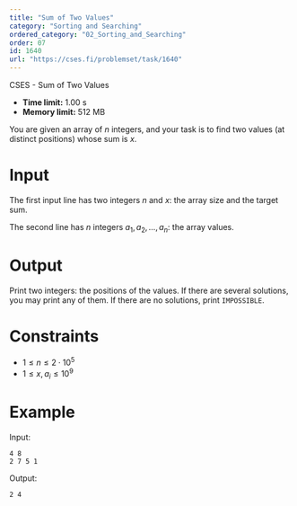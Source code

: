 ```yaml
---
title: "Sum of Two Values"
category: "Sorting and Searching"
ordered_category: "02_Sorting_and_Searching"
order: 07
id: 1640
url: "https://cses.fi/problemset/task/1640"
---
```


CSES - Sum of Two Values

  * **Time limit:** 1.00 s
  * **Memory limit:** 512 MB

You are given an array of $n$ integers, and your task is to find two values
(at distinct positions) whose sum is $x$.

# Input

The first input line has two integers $n$ and $x$: the array size and the
target sum.

The second line has $n$ integers $a_1,a_2,\dots,a_n$: the array values.

# Output

Print two integers: the positions of the values. If there are several
solutions, you may print any of them. If there are no solutions, print
`IMPOSSIBLE`.

# Constraints

  * $1 \le n \le 2 \cdot 10^5$
  * $1 \le x,a_i \le 10^9$

# Example

Input:

    
    
    4 8
    2 7 5 1
    

Output:

    
    
    2 4
    

